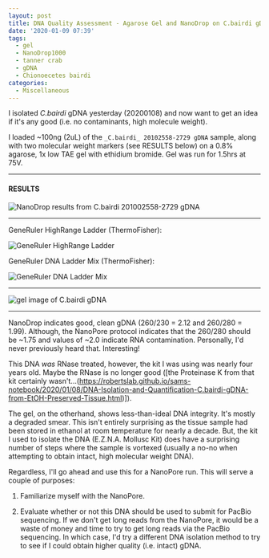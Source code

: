 ```yaml
---
layout: post
title: DNA Quality Assessment - Agarose Gel and NanoDrop on C.bairdi gDNA
date: '2020-01-09 07:39'
tags:
  - gel
  - NanoDrop1000
  - tanner crab
  - gDNA
  - Chionoecetes bairdi
categories:
  - Miscellaneous
---
```

I isolated _C.bairdi_ gDNA yesterday (20200108) and now want to get an idea if it's any good (i.e. no contaminants, high molecule weight).

I loaded ~100ng (2uL) of the `_C.bairdi_ 20102558-2729 gDNA` sample, along with two molecular weight markers (see RESULTS below) on a 0.8% agarose, 1x low TAE gel with ethidium bromide. Gel was run for 1.5hrs at 75V.


---

#### RESULTS


![NanoDrop results from C.bairdi 201002558-2729 gDNA](https://github.com/RobertsLab/sams-notebook/blob/master/images/20200109_nanodrop_cbai_gDNA_20102558-2729.PNG?raw=true)


---

GeneRuler HighRange Ladder (ThermoFisher):

![GeneRuler HighRange Ladder](https://github.com/RobertsLab/resources/blob/master/protocols/Commercial_Protocols/ThermoFisher_GeneRuler_HighRange_DNALadder_50ug.png?raw=true)

GeneRuler DNA Ladder Mix (ThermoFisher):

![GeneRuler DNA Ladder Mix](https://github.com/RobertsLab/resources/blob/master/protocols/Commercial_Protocols/ThermoFisher_OgeneRuler_DNA_Ladder_Mix_F100439.jpg?raw=true)

---


![gel image of C.bairdi gDNA](https://github.com/RobertsLab/sams-notebook/blob/master/images/20200109_gel_cbairdi-2729_gDNA.jpg?raw=true)

---

NanoDrop indicates good, clean gDNA (260/230 = 2.12 and 260/280 = 1.99). Although, the NanoPore protocol indicates that the 260/280 should be ~1.75 and values of ~2.0 indicate RNA contamination. Personally, I'd never previously heard that. Interesting!

This DNA _was_ RNase treated, however, the kit I was using was nearly four years old. Maybe the RNase is no longer good ([the Proteinase K from that kit certainly wasn't...(https://robertslab.github.io/sams-notebook/2020/01/08/DNA-Isolation-and-Quantification-C.bairdi-gDNA-from-EtOH-Preserved-Tissue.html)]).


The gel, on the otherhand, shows less-than-ideal DNA integrity. It's mostly a degraded smear. This isn't entirely surprising as the tissue sample had been stored in ethanol at room temperature for nearly a decade. But, the kit I used to isolate the DNA (E.Z.N.A. Mollusc Kit) does have a surprising number of steps where the sample is vortexed (usually a no-no when attempting to obtain intact, high molecular weight DNA).

Regardless, I'll go ahead and use this for a NanoPore run. This will serve a couple of purposes:

1. Familiarize myself with the NanoPore.

2. Evaluate whether or not this DNA should be used to submit for PacBio sequencing. If we don't get long reads from the NanoPore, it would be a waste of money and time to try to get long reads via the PacBio sequencing. In which case, I'd try a different DNA isolation method to try to see if I could obtain higher quality (i.e. intact) gDNA.
